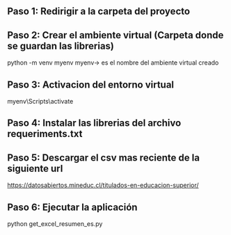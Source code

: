 ## Paso 1: Redirigir a la carpeta del proyecto

## Paso 2: Crear el ambiente virtual (Carpeta donde se guardan las librerias)
python -m venv myenv
myenv-> es el nombre del ambiente virtual creado

## Paso 3: Activacion del entorno virtual 
myenv\Scripts\activate

## Paso 4: Instalar las librerias del archivo requeriments.txt

## Paso 5: Descargar el csv mas reciente de la siguiente url
https://datosabiertos.mineduc.cl/titulados-en-educacion-superior/

## Paso 6: Ejecutar la aplicación 
python get_excel_resumen_es.py
